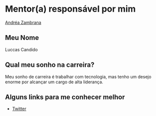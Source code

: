 # Mentor(a) responsável por mim

[Andréa Zambrana](/profiles/mentors/profiles/andrea_zambrana.md)

## Meu Nome

Luccas Candido

## Qual meu sonho na carreira?

Meu sonho de carreira é trabalhar com tecnologia, mas tenho um desejo enorme por alcançar um cargo de alta liderança.

## Alguns links para me conhecer melhor

- [Twitter](http://twitter.com/luccasdebarros)  
